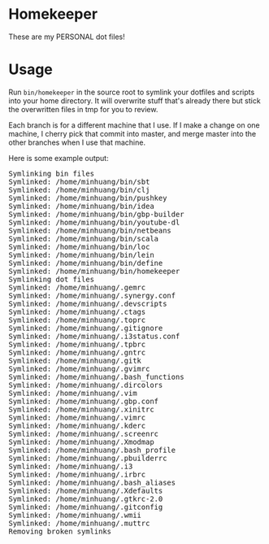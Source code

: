 Homekeeper
==========
These are my PERSONAL dot files!

Usage
=====
Run `bin/homekeeper` in the source root to symlink your dotfiles and scripts
into your home directory.  It will overwrite stuff that's already there but
stick the overwritten files in tmp for you to review.

Each branch is for a different machine that I use.  If I make a change on one
machine, I cherry pick that commit into master, and merge master into the
other branches when I use that machine.

Here is some example output:

<pre>
Symlinking bin files
Symlinked: /home/minhuang/bin/sbt
Symlinked: /home/minhuang/bin/clj
Symlinked: /home/minhuang/bin/pushkey
Symlinked: /home/minhuang/bin/idea
Symlinked: /home/minhuang/bin/gbp-builder
Symlinked: /home/minhuang/bin/youtube-dl
Symlinked: /home/minhuang/bin/netbeans
Symlinked: /home/minhuang/bin/scala
Symlinked: /home/minhuang/bin/loc
Symlinked: /home/minhuang/bin/lein
Symlinked: /home/minhuang/bin/define
Symlinked: /home/minhuang/bin/homekeeper
Symlinking dot files
Symlinked: /home/minhuang/.gemrc
Symlinked: /home/minhuang/.synergy.conf
Symlinked: /home/minhuang/.devscripts
Symlinked: /home/minhuang/.ctags
Symlinked: /home/minhuang/.toprc
Symlinked: /home/minhuang/.gitignore
Symlinked: /home/minhuang/.i3status.conf
Symlinked: /home/minhuang/.tpbrc
Symlinked: /home/minhuang/.gntrc
Symlinked: /home/minhuang/.gitk
Symlinked: /home/minhuang/.gvimrc
Symlinked: /home/minhuang/.bash_functions
Symlinked: /home/minhuang/.dircolors
Symlinked: /home/minhuang/.vim
Symlinked: /home/minhuang/.gbp.conf
Symlinked: /home/minhuang/.xinitrc
Symlinked: /home/minhuang/.vimrc
Symlinked: /home/minhuang/.kderc
Symlinked: /home/minhuang/.screenrc
Symlinked: /home/minhuang/.Xmodmap
Symlinked: /home/minhuang/.bash_profile
Symlinked: /home/minhuang/.pbuilderrc
Symlinked: /home/minhuang/.i3
Symlinked: /home/minhuang/.irbrc
Symlinked: /home/minhuang/.bash_aliases
Symlinked: /home/minhuang/.Xdefaults
Symlinked: /home/minhuang/.gtkrc-2.0
Symlinked: /home/minhuang/.gitconfig
Symlinked: /home/minhuang/.wmii
Symlinked: /home/minhuang/.muttrc
Removing broken symlinks
</pre>
